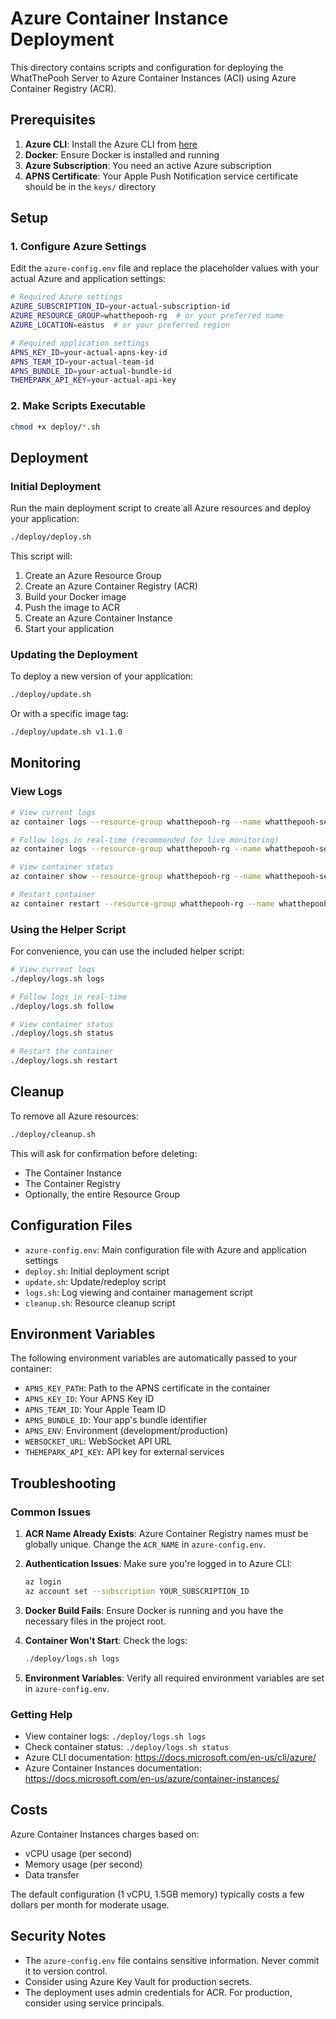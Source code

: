 # Azure Container Instance Deployment

This directory contains scripts and configuration for deploying the WhatThePooh Server to Azure Container Instances (ACI) using Azure Container Registry (ACR).

## Prerequisites

1. **Azure CLI**: Install the Azure CLI from [here](https://docs.microsoft.com/en-us/cli/azure/install-azure-cli)
2. **Docker**: Ensure Docker is installed and running
3. **Azure Subscription**: You need an active Azure subscription
4. **APNS Certificate**: Your Apple Push Notification service certificate should be in the `keys/` directory

## Setup

### 1. Configure Azure Settings

Edit the `azure-config.env` file and replace the placeholder values with your actual Azure and application settings:

```bash
# Required Azure settings
AZURE_SUBSCRIPTION_ID=your-actual-subscription-id
AZURE_RESOURCE_GROUP=whatthepooh-rg  # or your preferred name
AZURE_LOCATION=eastus  # or your preferred region

# Required application settings
APNS_KEY_ID=your-actual-apns-key-id
APNS_TEAM_ID=your-actual-team-id
APNS_BUNDLE_ID=your-actual-bundle-id
THEMEPARK_API_KEY=your-actual-api-key
```

### 2. Make Scripts Executable

```bash
chmod +x deploy/*.sh
```

## Deployment

### Initial Deployment

Run the main deployment script to create all Azure resources and deploy your application:

```bash
./deploy/deploy.sh
```

This script will:
1. Create an Azure Resource Group
2. Create an Azure Container Registry (ACR)
3. Build your Docker image
4. Push the image to ACR
5. Create an Azure Container Instance
6. Start your application

### Updating the Deployment

To deploy a new version of your application:

```bash
./deploy/update.sh
```

Or with a specific image tag:

```bash
./deploy/update.sh v1.1.0
```

## Monitoring

### View Logs

```bash
# View current logs
az container logs --resource-group whatthepooh-rg --name whatthepooh-server

# Follow logs in real-time (recommended for live monitoring)
az container logs --resource-group whatthepooh-rg --name whatthepooh-server --follow

# View container status
az container show --resource-group whatthepooh-rg --name whatthepooh-server

# Restart container
az container restart --resource-group whatthepooh-rg --name whatthepooh-server
```

### Using the Helper Script

For convenience, you can use the included helper script:

```bash
# View current logs
./deploy/logs.sh logs

# Follow logs in real-time
./deploy/logs.sh follow

# View container status
./deploy/logs.sh status

# Restart the container
./deploy/logs.sh restart
```

## Cleanup

To remove all Azure resources:

```bash
./deploy/cleanup.sh
```

This will ask for confirmation before deleting:
- The Container Instance
- The Container Registry
- Optionally, the entire Resource Group

## Configuration Files

- `azure-config.env`: Main configuration file with Azure and application settings
- `deploy.sh`: Initial deployment script
- `update.sh`: Update/redeploy script
- `logs.sh`: Log viewing and container management script
- `cleanup.sh`: Resource cleanup script

## Environment Variables

The following environment variables are automatically passed to your container:

- `APNS_KEY_PATH`: Path to the APNS certificate in the container
- `APNS_KEY_ID`: Your APNS Key ID
- `APNS_TEAM_ID`: Your Apple Team ID
- `APNS_BUNDLE_ID`: Your app's bundle identifier
- `APNS_ENV`: Environment (development/production)
- `WEBSOCKET_URL`: WebSocket API URL
- `THEMEPARK_API_KEY`: API key for external services

## Troubleshooting

### Common Issues

1. **ACR Name Already Exists**: Azure Container Registry names must be globally unique. Change the `ACR_NAME` in `azure-config.env`.

2. **Authentication Issues**: Make sure you're logged in to Azure CLI:
   ```bash
   az login
   az account set --subscription YOUR_SUBSCRIPTION_ID
   ```

3. **Docker Build Fails**: Ensure Docker is running and you have the necessary files in the project root.

4. **Container Won't Start**: Check the logs:
   ```bash
   ./deploy/logs.sh logs
   ```

5. **Environment Variables**: Verify all required environment variables are set in `azure-config.env`.

### Getting Help

- View container logs: `./deploy/logs.sh logs`
- Check container status: `./deploy/logs.sh status`
- Azure CLI documentation: https://docs.microsoft.com/en-us/cli/azure/
- Azure Container Instances documentation: https://docs.microsoft.com/en-us/azure/container-instances/

## Costs

Azure Container Instances charges based on:
- vCPU usage (per second)
- Memory usage (per second)
- Data transfer

The default configuration (1 vCPU, 1.5GB memory) typically costs a few dollars per month for moderate usage.

## Security Notes

- The `azure-config.env` file contains sensitive information. Never commit it to version control.
- Consider using Azure Key Vault for production secrets.
- The deployment uses admin credentials for ACR. For production, consider using service principals. 
